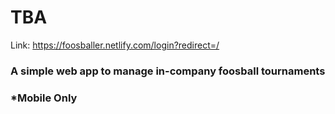 # TBA

Link: https://foosballer.netlify.com/login?redirect=/

### A simple web app to manage in-company foosball tournaments
### *Mobile Only
